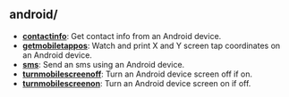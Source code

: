 
## android/

* [**contactinfo**](contactinfo): Get contact info from an Android device.
* [**getmobiletappos**](getmobiletappos): Watch and print X and Y screen tap coordinates on an Android device.
* [**sms**](sms): Send an sms using an Android device.
* [**turnmobilescreenoff**](turnmobilescreenoff): Turn an Android device screen off if on.
* [**turnmobilescreenon**](turnmobilescreenon): Turn an Android device screen on if off.
